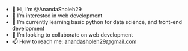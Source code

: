 - 👋 Hi, I’m @AnandaSholeh29
- 👀 I’m interested in web development
- 🌱 I’m currently learning basic python for data science, and front-end development 
- 💞️ I’m looking to collaborate on web development
- 📫 How to reach me: anandasholeh29@gmail.com

<!---
AnandaSholeh29/AnandaSholeh29 is a ✨ special ✨ repository because its `README.md` (this file) appears on your GitHub profile.
You can click the Preview link to take a look at your changes.
--->
